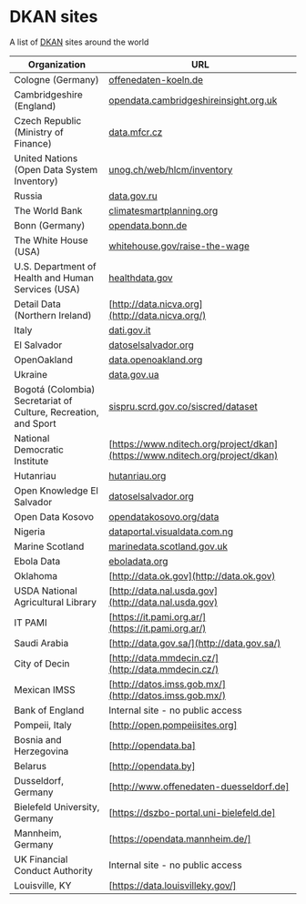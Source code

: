# DKAN sites
A list of [DKAN](http://nucivic.com/dkan) sites around the world

| Organization        | URL           |
| ------------- | ------------- |
| Cologne (Germany)      | [offenedaten-koeln.de](http://www.offenedaten-koeln.de) |
| Cambridgeshire (England)      | [opendata.cambridgeshireinsight.org.uk](http://opendata.cambridgeshireinsight.org.uk) |
| Czech Republic (Ministry of Finance)      | [data.mfcr.cz](http://data.mfcr.cz/) |
| United Nations (Open Data System Inventory)      | [unog.ch/web/hlcm/inventory](http://www3.unog.ch/web/hlcm/inventory/) |
| Russia      | [data.gov.ru](http://data.gov.ru/) |
| The World Bank      | [climatesmartplanning.org](http://climatesmartplanning.org) |
| Bonn (Germany)      | [opendata.bonn.de](http://opendata.bonn.de) |
| The White House (USA)      | [whitehouse.gov/raise-the-wage](http://whitehouse.gov/raise-the-wage) |
| U.S. Department of Health and Human Services (USA)      | [healthdata.gov](http://healthdata.gov) |
| Detail Data (Northern Ireland) | [http://data.nicva.org](http://data.nicva.org/) |
| Italy      | [dati.gov.it](http://dati.gov.it) |
| El Salvador      | [datoselsalvador.org](http://datoselsalvador.org) |
| OpenOakland      | [data.openoakland.org](http://data.openoakland.org) |
| Ukraine      | [data.gov.ua](http://data.gov.ua/) |
| Bogotá (Colombia) Secretariat of Culture, Recreation, and Sport      | [sispru.scrd.gov.co/siscred/dataset](http://sispru.scrd.gov.co/siscred/dataset) |
| National Democratic Institute      | [https://www.nditech.org/project/dkan](https://www.nditech.org/project/dkan) |
| Hutanriau      | [hutanriau.org](http://Hutanriau.org) |
| Open Knowledge El Salvador      | [datoselsalvador.org](http://datoselsalvador.org) |
| Open Data Kosovo      | [opendatakosovo.org/data](http://opendatakosovo.org/data/) |
| Nigeria      | [dataportal.visualdata.com.ng](http://dataportal.visualdata.com.ng) |
| Marine Scotland      | [marinedata.scotland.gov.uk](http://marinedata.scotland.gov.uk) |
| Ebola Data      | [eboladata.org](http://eboladata.org/) |
| Oklahoma      | [http://data.ok.gov](http://data.ok.gov) |
| USDA National Agricultural Library       | [http://data.nal.usda.gov](http://data.nal.usda.gov) |
| IT PAMI      | [https://it.pami.org.ar/](https://it.pami.org.ar/) |
| Saudi Arabia | [http://data.gov.sa/](http://data.gov.sa/) |
| City of Decin | [http://data.mmdecin.cz/](http://data.mmdecin.cz/) |
| Mexican IMSS | [http://datos.imss.gob.mx/](http://datos.imss.gob.mx/) |
| Bank of England | Internal site - no public access |
| Pompeii, Italy | [http://open.pompeiisites.org] | 
| Bosnia and Herzegovina | [http://opendata.ba] | 
| Belarus | [http://opendata.by] |
| Dusseldorf, Germany | [http://www.offenedaten-duesseldorf.de] |
| Bielefeld University, Germany | [https://dszbo-portal.uni-bielefeld.de] |
| Mannheim, Germany | [https://opendata.mannheim.de/] |
| UK Financial Conduct Authority | Internal site - no public access |
|Louisville, KY | [https://data.louisvilleky.gov/] |
